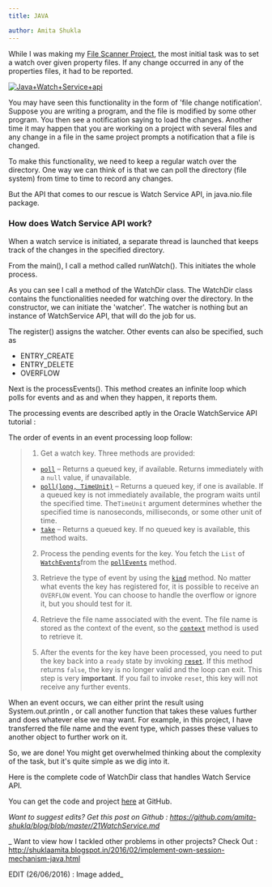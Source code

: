 ```yaml
---
title: JAVA

author: Amita Shukla
---
```



While I was making my [File Scanner Project](https://github.com/amita-shukla/file-scanner), the most initial task was to set a watch over given property files. If any change occurred in any of the properties files, it had to be reported. 
 


[![Java+Watch+Service+api](https://1.bp.blogspot.com/-N5Lm08r-JlE/V2_r17fYbtI/AAAAAAAABNU/j_RBqo0FrUcmwsKKgRsuz65Eqg6QdytXQCLcB/s1600/JAVA_%2Bwatch_service_api.jpg)](https://1.bp.blogspot.com/-N5Lm08r-JlE/V2_r17fYbtI/AAAAAAAABNU/j_RBqo0FrUcmwsKKgRsuz65Eqg6QdytXQCLcB/s1600/JAVA_%2Bwatch_service_api.jpg)

 
 
You may have seen this functionality in the form of 'file change notification'. Suppose you are writing a program, and the file is modified by some other program. You then see a notification saying to load the changes. 
Another time it may happen that you are working on a project with several files and any change in a file in the same project prompts a notification that a file is changed. 
 
To make this functionality, we need to keep a regular watch over the directory. One way we can think of is that we can poll the directory (file system) from time to time to record any changes. 
 
But the API that comes to our rescue is Watch Service API, in java.nio.file package. 
 


### How does Watch Service API work?

When a watch service is initiated, a separate thread is launched that keeps track of the changes in the specified directory.

From the main(), I call a method called runWatch(). This initiates the whole process.

 


As you can see I call a method of the WatchDir class. 
The WatchDir class contains the functionalities needed for watching over the directory. 
In the constructor, we can initiate the 'watcher'. The watcher is nothing but an instance of WatchService API, that will do the job for us. 
 
 


 
The register() assigns the watcher. Other events can also be specified, such as 
 


- ENTRY_CREATE
- ENTRY_DELETE
- OVERFLOW

Next is the processEvents(). This method creates an infinite loop which polls for events and as and when they happen, it reports them.

 


 


 


The processing events are described aptly in the Oracle WatchService API tutorial :

 


The order of events in an event processing loop follow:

> 1. Get a watch key. Three methods are provided:
>
> - [`poll`](https://docs.oracle.com/javase/8/docs/api/java/nio/file/WatchService.html#poll--) – Returns a queued key, if available. Returns immediately with a `null` value, if unavailable.
> - [`poll(long, TimeUnit)`](https://docs.oracle.com/javase/8/docs/api/java/nio/file/WatchService.html#poll-long-java.util.concurrent.TimeUnit-) – Returns a queued key, if one is available. If a queued key is not immediately available, the program waits until the specified time. The`TimeUnit` argument determines whether the specified time is nanoseconds, milliseconds, or some other unit of time.
> - [`take`](https://docs.oracle.com/javase/8/docs/api/java/nio/file/WatchService.html#take--) – Returns a queued key. If no queued key is available, this method waits.
>
> 2. Process the pending events for the key. You fetch the `List` of [`WatchEvents`](https://docs.oracle.com/javase/8/docs/api/java/nio/file/WatchEvent.html)from the [`pollEvents`](https://docs.oracle.com/javase/8/docs/api/java/nio/file/WatchKey.html#pollEvents--) method.
>
> 3. Retrieve the type of event by using the [`kind`](https://docs.oracle.com/javase/8/docs/api/java/nio/file/WatchEvent.html#kind--) method. No matter what events the key has registered for, it is possible to receive an `OVERFLOW` event. You can choose to handle the overflow or ignore it, but you should test for it.
>
> 4. Retrieve the file name associated with the event. The file name is stored as the context of the event, so the [`context`](https://docs.oracle.com/javase/8/docs/api/java/nio/file/WatchEvent.html#context--) method is used to retrieve it.
>
> 5. After the events for the key have been processed, you need to put the key back into a `ready` state by invoking [`reset`](https://docs.oracle.com/javase/8/docs/api/java/nio/file/WatchEvent.html#reset--). If this method returns `false`, the key is no longer valid and the loop can exit. This step is very **important**. If you fail to invoke `reset`, this key will not receive any further events.

 
When an event occurs, we can either print the result using System.out.println , or call another function that takes these values further and does whatever else we may want. 
For example, in this project, I have transferred the file name and the event type, which passes these values to another object to further work on it. 
 
So, we are done! You might get overwhelmed thinking about the complexity of the task, but it's quite simple as we dig into it. 
 
Here is the complete code of WatchDir class that handles Watch Service API. 
 
 


You can get the code and project [here](https://github.com/amita-shukla/file-scanner/blob/master/src/WatchDir.java) at GitHub. 
 
 
_Want to suggest edits? Get this post on Github : <https://github.com/amita-shukla/blog/blob/master/21WatchService.md>_

_ 
Want to view how I tackled other problems in other projects? Check Out : <http://shuklaamita.blogspot.in/2016/02/implement-own-session-mechanism-java.html> 
 
EDIT (26/06/2016) : Image added_

